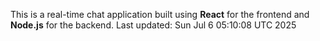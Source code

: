 This is a real-time chat application built using **React** for the frontend and **Node.js** for the backend.
Last updated: Sun Jul  6 05:10:08 UTC 2025
